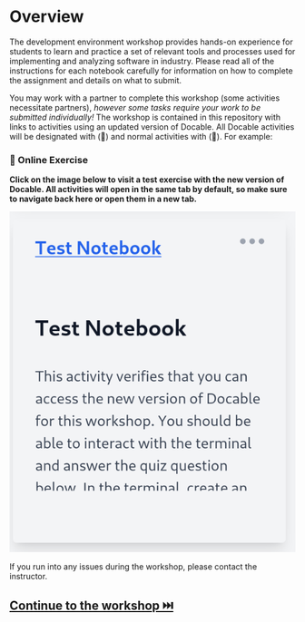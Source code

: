 # Overview

The development environment workshop provides hands-on experience for students to learn and practice a set of relevant tools and processes used for implementing and analyzing software in industry. Please read all of the instructions for each notebook carefully for information on how to complete the assignment and details on what to submit. 

You may work with a partner to complete this workshop (some activities necessitate partners), *however some tasks require your work to be submitted individually!* The workshop is contained in this repository with links to activities using an updated version of Docable. All Docable activities will be designated with (📒) and normal activities with (📝). For example:

### 📒 Online Exercise

__Click on the image below to visit a test exercise with the new version of Docable. All activities will open in the same tab by default, so make sure to navigate back here or open them in a new tab.__


<a href="https://devops.docable.cloud/dcbrown/v/620bcb2aa42d528cf9714fb3">
<img src="resources/imgs/test-preview.png">
</a>

If you run into any issues during the workshop, please contact the instructor.

## [Continue to the workshop ⏭️](Overview.md)



